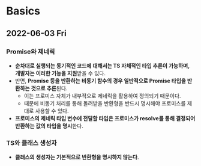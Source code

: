 # Basics
## 2022-06-03 Fri

### Promise와 제네릭
* **순차대로 실행되는 동기적인 코드에 대해서는 TS 자체적인 타입 추론이 가능하며, 개발자는 이러한 기능을 지원**받을 수 있다.
* 반면, **Promise 등을 반환하는 비동기 함수의 경우 일반적으로 Promise<unknown> 타입을 반환하는 것으로 추론**된다. 
  * 이는 프로미스 자체가 내부적으로 제네릭을 활용하여 정의되기 때문이다.
  * 때문에 비동기 처리를 통해 돌려받을 반환형을 반드시 명시해야 프로미스를 제대로 사용할 수 있다.
* **프로미스의 제네릭 타입 변수에 전달할 타입은 프로미스가 resolve를 통해 결정되어 반환하는 값의 타입을 명시**한다.

### TS와 클래스 생성자
* **클래스의 생성자는 기본적으로 반환형을 명시하지 않는다**.